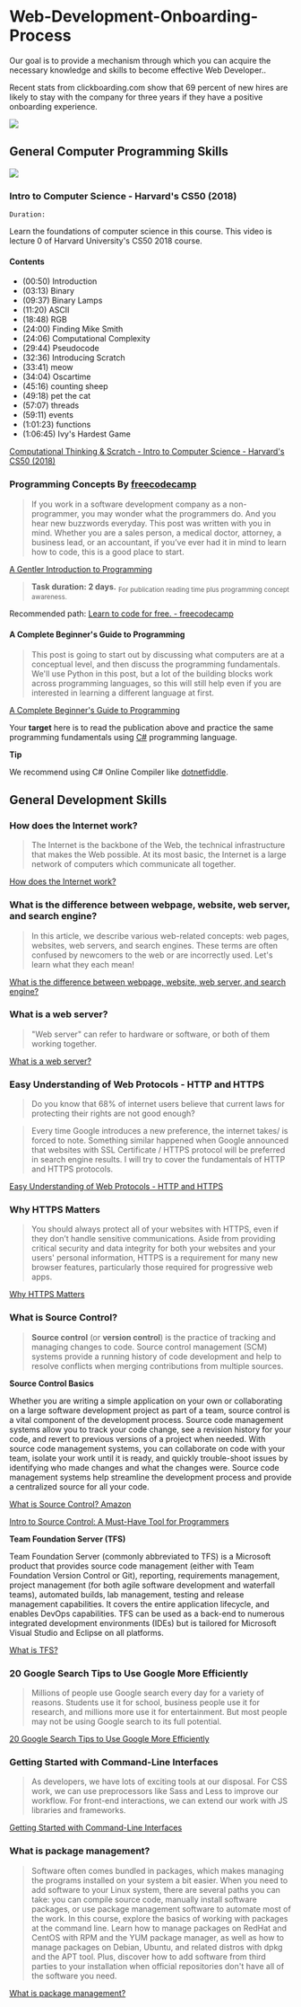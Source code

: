 # Web-Development-Onboarding-Process
Our goal is to provide a mechanism through which you can acquire the necessary knowledge and skills to become effective Web Developer..

Recent stats from clickboarding.com show that 69 percent of new hires are likely to stay with the company for three years if they have a positive onboarding experience.


![](img/web_development_onboarding_process.png)


## General Computer Programming Skills

![](img/programming.jpg)

### Intro to Computer Science - Harvard's CS50 (2018)
`Duration: `

Learn the foundations of computer science in this course. This video is lecture 0 of Harvard University's CS50 2018 course.

#### Contents
* (00:50) Introduction
* (03:13) Binary
* (09:37) Binary Lamps
* (11:20) ASCII
* (18:48) RGB
* (24:00) Finding Mike Smith
* (24:06) Computational Complexity
* (29:44) Pseudocode
* (32:36) Introducing Scratch
* (33:41) meow
* (34:04) Oscartime
* (45:16) counting sheep
* (49:18) pet the cat
* (57:07) threads
* (59:11) events
* (1:01:23) functions
* (1:06:45) Ivy's Hardest Game

[Computational Thinking & Scratch - Intro to Computer Science - Harvard's CS50 (2018)](https://www.youtube.com/watch?v=F0WoVEr0-44&list=PLWKjhJtqVAbmGw5fN5BQlwuug-8bDmabi)

### Programming Concepts By [freecodecamp](https://www.freecodecamp.org/) 
> If you work in a software development company as a non-programmer, you may wonder what the programmers do. And you hear new buzzwords everyday. This post was written with you in mind. Whether you are a sales person, a medical doctor, attorney, a business lead, or an accountant, if you’ve ever had it in mind to learn how to code, this is a good place to start.

[A Gentler Introduction to Programming](https://medium.freecodecamp.org/a-gentler-introduction-to-programming-1f57383a1b2c)
>**Task duration: 2 days.** <sub>For publication reading time plus programming concept awareness.</sub>

Recommended path: [Learn to code for free. - freecodecamp](https://www.freecodecamp.org/)

#### A Complete Beginner's Guide to Programming
> This post is going to start out by discussing what computers are at a conceptual level, and then discuss the programming fundamentals. We'll use Python in this post, but a lot of the building blocks work across programming languages, so this will still help even if you are interested in learning a different language at first.    

[A Complete Beginner's Guide to Programming](https://dev.to/aspittel/a-complete-beginner-s-guide-to-programming-2ni4)

Your **target** here is to read the publication above and practice the same programming fundamentals using [C#](https://docs.microsoft.com/en-us/dotnet/csharp/programming-guide/) programming language.

**Tip**

We recommend using C# Online Compiler like [dotnetfiddle](https://dotnetfiddle.net/).

## General Development Skills

### How does the Internet work?

> The Internet is the backbone of the Web, the technical infrastructure that makes the Web possible. At its most basic, the Internet is a large network of computers which communicate all together.

[How does the Internet work?](https://developer.mozilla.org/en-US/docs/Learn/Common_questions/How_does_the_Internet_work)

### What is the difference between webpage, website, web server, and search engine?

> In this article, we describe various web-related concepts: web pages, websites, web servers, and search engines. These terms are often confused by newcomers to the web or are incorrectly used. Let's learn what they each mean!

[What is the difference between webpage, website, web server, and search engine?](https://developer.mozilla.org/en-US/docs/Learn/Common_questions/Pages_sites_servers_and_search_engines)

### What is a web server?

> "Web server" can refer to hardware or software, or both of them working together.

[What is a web server?](https://developer.mozilla.org/en-US/docs/Learn/Common_questions/What_is_a_web_server)

### Easy Understanding of Web Protocols - HTTP and HTTPS

> Do you know that 68% of internet users believe that current laws for protecting their rights are not good enough?

> Every time Google introduces a new preference, the internet takes/ is forced to note. Something similar happened when Google announced that websites with SSL Certificate / HTTPS protocol will be preferred in search engine results. I will try to cover the fundamentals of HTTP and HTTPS protocols.

[Easy Understanding of Web Protocols - HTTP and HTTPS](https://www.izooto.com/blog/understanding-http-https-protocols)

### Why HTTPS Matters

> You should always protect all of your websites with HTTPS, even if they don’t handle sensitive communications. Aside from providing critical security and data integrity for both your websites and your users' personal information, HTTPS is a requirement for many new browser features, particularly those required for progressive web apps.

[Why HTTPS Matters](https://developers.google.com/web/fundamentals/security/encrypt-in-transit/why-https)

###  What is Source Control?

> **Source control** (or **version control**) is the practice of tracking and managing changes to code. Source control management (SCM) systems provide a running history of code development and help to resolve conflicts when merging contributions from multiple sources.

**Source Control Basics**

Whether you are writing a simple application on your own or collaborating on a large software development project as part of a team, source control is a vital component of the development process. Source code management systems allow you to track your code change, see a revision history for your code, and revert to previous versions of a project when needed. With source code management systems, you can collaborate on code with your team, isolate your work until it is ready, and quickly trouble-shoot issues by identifying who made changes and what the changes were. Source code management systems help streamline the development process and provide a centralized source for all your code.

[What is Source Control? Amazon](https://aws.amazon.com/devops/source-control/)

[Intro to Source Control: A Must-Have Tool for Programmers](https://www.youtube.com/watch?v=K0mgc3efx-A)

**Team Foundation Server (TFS)**

Team Foundation Server (commonly abbreviated to TFS) is a Microsoft product that provides source code management (either with Team Foundation Version Control or Git), reporting, requirements management, project management (for both agile software development and waterfall teams), automated builds, lab management, testing and release management capabilities. It covers the entire application lifecycle, and enables DevOps capabilities. TFS can be used as a back-end to numerous integrated development environments (IDEs) but is tailored for Microsoft Visual Studio and Eclipse on all platforms.

[What is TFS?](https://www.youtube.com/watch?v=WxQFrbkoxrw)

### 20 Google Search Tips to Use Google More Efficiently

> Millions of people use Google search every day for a variety of reasons. Students use it for school, business people use it for research, and millions more use it for entertainment. But most people may not be using Google search to its full potential.

[20 Google Search Tips to Use Google More Efficiently](https://www.lifehack.org/articles/technology/20-tips-use-google-search-efficiently.html)

### Getting Started with Command-Line Interfaces

> As developers, we have lots of exciting tools at our disposal. For CSS work, we can use preprocessors like Sass and Less to improve our workflow. For front-end interactions, we can extend our work with JS libraries and frameworks.

[Getting Started with Command-Line Interfaces](https://www.webfx.com/blog/web-design/command-line/)

### What is package management?

> Software often comes bundled in packages, which makes managing the programs installed on your system a bit easier. When you need to add software to your Linux system, there are several paths you can take: you can compile source code, manually install software packages, or use package management software to automate most of the work. In this course, explore the basics of working with packages at the command line. Learn how to manage packages on RedHat and CentOS with RPM and the YUM package manager, as well as how to manage packages on Debian, Ubuntu, and related distros with dpkg and the APT tool. Plus, discover how to add software from third parties to your installation when official repositories don't have all of the software you need.

[What is package management?](https://www.linkedin.com/learning/linux-package-managers-and-repositories/what-is-package-management)